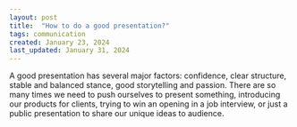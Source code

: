 ```yaml
---
layout: post
title:  "How to do a good presentation?"
tags: communication
created: January 23, 2024
last_updated: January 31, 2024
---
```

A good presentation has several major factors: confidence, clear structure,  stable and balanced stance, good storytelling and passion. There are so many times we need to push ourselves to present something,  introducing our products for clients,  trying to win an opening in a job interview,  or just a public presentation to share our unique ideas to audience.

